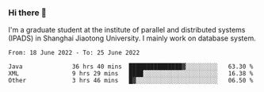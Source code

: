 ### Hi there 👋

I'm a graduate student at the institute of parallel and distributed systems (IPADS) in Shanghai Jiaotong University. I mainly work on database system.

<!--START_SECTION:waka-->

```text
From: 18 June 2022 - To: 25 June 2022

Java              36 hrs 40 mins  ███████████████▓░░░░░░░░░   63.30 %
XML               9 hrs 29 mins   ████░░░░░░░░░░░░░░░░░░░░░   16.38 %
Other             3 hrs 46 mins   █▓░░░░░░░░░░░░░░░░░░░░░░░   06.50 %
```

<!--END_SECTION:waka-->

<!--
**yqmmm/yqmmm** is a ✨ _special_ ✨ repository because its `README.md` (this file) appears on your GitHub profile.

Here are some ideas to get you started:

- 🔭 I’m currently working on ...
- 🌱 I’m currently learning ...
- 👯 I’m looking to collaborate on ...
- 🤔 I’m looking for help with ...
- 💬 Ask me about ...
- 📫 How to reach me: ...
- 😄 Pronouns: ...
- ⚡ Fun fact: ...
-->
